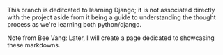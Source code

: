 This branch is deditcated to learning Django; it is not associated directly with the project aside from it being a guide to understanding the thought process as we're learning both python/django.

Note from Bee Vang:
Later, I will create a page dedicated to showcasing these markdowns.
